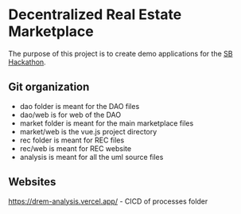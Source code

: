 # Decentralized Real Estate Marketplace

The purpose of this project is to create demo applications for the [SB Hackathon](https://sbhack21.devpost.com/).

## Git organization
- dao folder is meant for the DAO files
- dao/web is for web of the DAO
- market folder is meant for the main marketplace files
- market/web is the vue.js project directory
- rec folder is meant for REC files
- rec/web is meant for REC website
- analysis is meant for all the uml source files

## Websites

https://drem-analysis.vercel.app/ - CICD of processes folder
